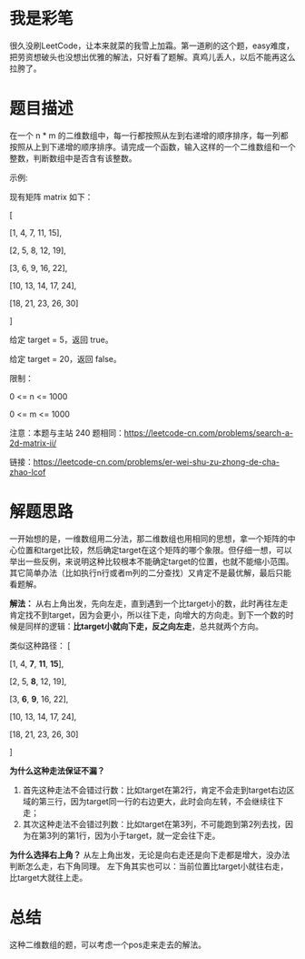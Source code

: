 # 我是彩笔
很久没刷LeetCode，让本来就菜的我雪上加霜。第一道刷的这个题，easy难度，把劳资想破头也没想出优雅的解法，只好看了题解。真鸡儿丢人，以后不能再这么拉胯了。

# 题目描述
在一个 n * m 的二维数组中，每一行都按照从左到右递增的顺序排序，每一列都按照从上到下递增的顺序排序。请完成一个函数，输入这样的一个二维数组和一个整数，判断数组中是否含有该整数。

示例:

现有矩阵 matrix 如下：

[

  [1,   4,  7, 11, 15],

  [2,   5,  8, 12, 19],

  [3,   6,  9, 16, 22],

  [10, 13, 14, 17, 24],

  [18, 21, 23, 26, 30]

]

给定 target = 5，返回 true。

给定 target = 20，返回 false。

限制：

0 <= n <= 1000

0 <= m <= 1000


注意：本题与主站 240 题相同：https://leetcode-cn.com/problems/search-a-2d-matrix-ii/

链接：https://leetcode-cn.com/problems/er-wei-shu-zu-zhong-de-cha-zhao-lcof

# 解题思路
一开始想的是，一维数组用二分法，那二维数组也用相同的思想，拿一个矩阵的中心位置和target比较，然后确定target在这个矩阵的哪个象限。但仔细一想，可以举出一些反例，来说明这种比较根本不能确定target的位置，也就不能缩小范围。
其它简单办法（比如执行n行或者m列的二分查找）又肯定不是最优解，最后只能看题解。

**解法：** 从右上角出发，先向左走，直到遇到一个比target小的数，此时再往左走肯定找不到target，因为会更小，所以往下走，向增大的方向走。到下一个数的时候是同样的逻辑：**比target小就向下走，反之向左走**，总共就两个方向。

类似这种路径：
[

  [1,   4,  **7**, **11**, **15**],

  [2,   5,  **8**, 12, 19],

  [3,   **6**,  **9**, 16, 22],

  [10, 13, 14, 17, 24],

  [18, 21, 23, 26, 30]

]

**为什么这种走法保证不漏？**
1. 首先这种走法不会错过行数：比如target在第2行，肯定不会走到target右边区域的第三行，因为target同一行的右边更大，此时会向左转，不会继续往下走；
2. 其次这种走法不会错过列数：比如target在第3列，不可能跑到第2列去找，因为在第3列的第1行，因为小于target，就一定会往下走。

**为什么选择右上角？**
从左上角出发，无论是向右走还是向下走都是增大，没办法判断怎么走，右下角同理。
左下角其实也可以：当前位置比target小就往右走，比target大就往上走。

# 总结
这种二维数组的题，可以考虑一个pos走来走去的解法。